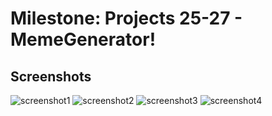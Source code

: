 # Milestone: Projects 25-27 - MemeGenerator! 

## Screenshots
![screenshot1](https://github.com/khumargirdhar/100DaysOfSwift/blob/main/36-MemeGenerator!%20(Milestone-Projects-25-27)/Screenshots/M9-01.png)
![screenshot2](https://github.com/khumargirdhar/100DaysOfSwift/blob/main/36-MemeGenerator!%20(Milestone-Projects-25-27)/Screenshots/M9-02.png)
![screenshot3](https://github.com/khumargirdhar/100DaysOfSwift/blob/main/36-MemeGenerator!%20(Milestone-Projects-25-27)/Screenshots/M9-03.png)
![screenshot4](https://github.com/khumargirdhar/100DaysOfSwift/blob/main/36-MemeGenerator!%20(Milestone-Projects-25-27)/Screenshots/M9-04.png)